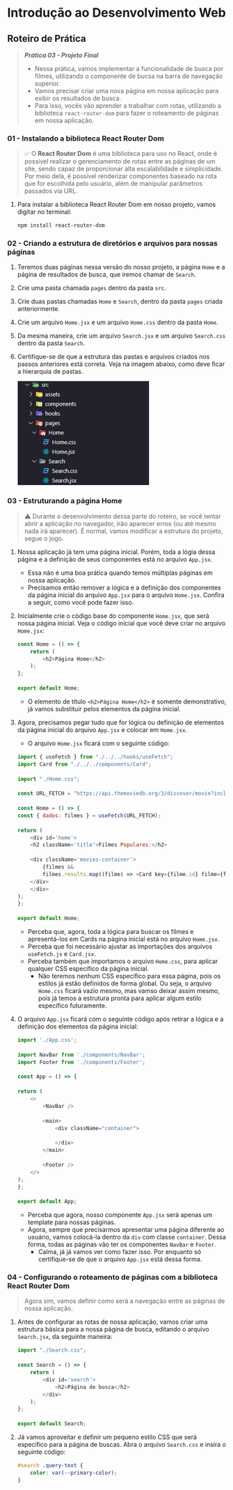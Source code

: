 # Introdução ao Desenvolvimento Web

## Roteiro de Prática

> **_Prática 03 - Projeto Final_**
> - Nessa prática, vamos implementar a funcionalidade de busca por filmes, utilizando o componente de bucsa na barra de navegação superior.
> - Vamos precisar criar uma nova página em nossa aplicação para exibir os resultados de busca.
> - Para isso, vocês vão aprender a trabalhar com rotas, utilizando a biblioteca `react-router-dom` para fazer o roteamento de páginas em nossa aplicação.

### 01 - Instalando a biblioteca React Router Dom

> ✅ O **React Router Dom** é uma biblioteca para uso no React, onde é possível realizar o gerenciamento de rotas entre as páginas de um site, 
> sendo capaz de proporcionar alta escalabilidade e simplicidade. Por meio dela, é possível renderizar componentes baseado na rota que 
> for escolhida pelo usuário, além de manipular parâmetros passados via URL.

1. Para instalar a biblioteca React Router Dom em nosso projeto, vamos digitar no terminal:

    ```bash
    npm install react-router-dom
    ```

### 02 - Criando a estrutura de diretórios e arquivos para nossas páginas

1. Teremos duas páginas nessa versão do nosso projeto, a página `Home` e a página de resultados de busca, que iremos chamar de `Search`.

2. Crie uma pasta chamada `pages` dentro da pasta `src`.

3. Crie duas pastas chamadas `Home` e `Search`, dentro da pasta `pages` criada anteriormente.

4. Crie um arquivo `Home.jsx` e um arquivo `Home.css` dentro da pasta `Home`.

5. Da mesma maneira, crie um arquivo `Search.jsx` e um arquivo `Search.css` dentro da pasta `Search`.

6. Certifique-se de que a estrutura das pastas e arquivos criados nos passos anteriores está correta. Veja na imagem abaixo, como deve ficar a hierarquia de pastas.

    ![Estrutura de pastas](./img-instrucoes/estrutura_pastas.png)

### 03 - Estruturando a página Home

> ⚠️ Durante o desenvolvimento dessa parte do roteiro, se você tentar abrir a aplicação no navegador, irão aparecer erros (ou até mesmo nada irá aparecer). É normal, vamos modificar a estrutura do projeto, segue o jogo.

1. Nossa aplicação já tem uma página inicial. Porém, toda a lógia dessa página e a definição de seus componentes está no arquivo `App.jsx`.
    - Essa não é uma boa prática quando temos múltiplas páginas em nossa aplicação.
    - Precisamos então remover a lógica e a definição dos componentes da página inicial do arquivo `App.jsx` para o arquivo `Home.jsx`. Confira a seguir, como você pode fazer isso.

2. Inicialmente crie o código base do componente `Home.jsx`, que será nossa página inicial. Veja o código inicial que você deve criar no arquivo `Home.jsx`:

    ```javascript
    const Home = () => {
        return (
            <h2>Página Home</h2>
        );
    };

    export default Home;
    ```

    - O elemento de título `<h2>Página Home</h2>` é somente demonstrativo, já vamos substituir pelos elementos da página inicial.

3. Agora, precisamos pegar tudo que for lógica ou definição de elementos da página inicial do arquivo `App.jsx` e colocar em `Home.jsx`.
    - O arquivo `Home.jsx` ficará com o seguinte código:

    ```javascript
    import { useFetch } from "./../../hooks/useFetch";
    import Card from "./../../components/Card";

    import "./Home.css";

    const URL_FETCH = "https://api.themoviedb.org/3/discover/movie?include_adult=false&include_video=false&language=pt-BR&page=1&sort_by=popularity.desc";

    const Home = () => {
    const { dados: filmes } = useFetch(URL_FETCH);

    return (
        <div id='home'>
        <h2 className='title'>Filmes Populares:</h2>

        <div className='movies-container'>
            {filmes &&
            filmes.results.map((filme) => <Card key={filme.id} filme={filme} />)}
        </div>
        </div>
    );
    };

    export default Home;
    ```
    - Perceba que, agora, toda a lógica para buscar os filmes e apresentá-los em Cards na página inicial está no arquivo `Home.jsx`.
    - Perceba que foi necessário ajustar as importações dos arquivos `useFetch.js` e `Card.jsx`.
    - Perceba também que importamos o arquivo `Home.css`, para aplicar qualquer CSS específico da página inicial.
        - Não teremos nenhum CSS específico para essa página, pois os estilos já estão definidos de forma global. Ou seja, o arquivo `Home.css` ficará vazio mesmo, mas vamso deixar assim mesmo, pois já temos a estrutura pronta para aplicar algum estilo específico futuramente.

4. O arquivo `App.jsx` ficará com o seguinte código após retirar a lógica e a definição dos elementos da página inicial:

    ```javascript
    import './App.css';

    import NavBar from './components/NavBar';
    import Footer from './components/Footer';

    const App = () => {

    return (
        <>
            <NavBar />

            <main>
                <div className="container">

                </div>
            </main>

            <Footer />
        </>
    );
    };

    export default App;
    ```

    - Perceba que agora, nosso componente `App.jsx` será apenas um template para nossas páginas.
    - Agora, sempre que precisarmos apresentar uma página diferente ao usuário, vamos colocá-la dentro da `div` com classe `container`. Dessa forma, todas as páginas vão ter os componentes `NavBar` e `Footer`.
        - Calma, já já vamos ver como fazer isso. Por enquanto só certifique-se de que o arquivo `App.jsx` está dessa forma.

### 04 - Configurando o roteamento de páginas com a biblioteca React Router Dom

> Agora sim, vamos definir como será a navegação entre as páginas de nossa aplicação.

1. Antes de configurar as rotas de nossa aplicação, vamos criar uma estrutura básica para a nossa página de busca, editando o arquivo `Search.jsx`, da seguinte maneira:

    ```javascript
    import "./Search.css";

    const Search = () => {
        return (
            <div id='search'>
                <h2>Página de busca</h2>
            </div>
        );
    };

    export default Search;
    ```

2. Já vamos aproveitar e definir um pequeno estilo CSS que será específico para a página de buscas. Abra o arquivo `Search.css` e insira o seguinte código:

    ```css
    #search .query-text {
        color: var(--primary-color);
    }
    ```
